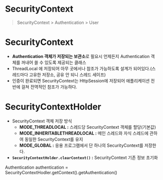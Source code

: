 SecurityContext
================
> SecurityContext > Authentication > User   

# SecurityContext 
* **Authentication 객체가 저장되는 보관소**로 필요시 언제든지 Authentication 객체를 꺼내어 쓸 수 있도록 제공되는 클래스   
* ThreadLocal 에 저장되어 아무 곳에서나 참조가 가능하도록 설계가 되어있다.(스레드마다 고유한 저장소, 공유 안 되니 스레드 세이프)           
* 인증이 완료되면 SecurityContext는 HttpSession에 저장되어 애플리케이션 전반에 걸쳐 전역적인 참조가 가능하다.        
        
# SecurityContextHolder      
* SecurityContext 객체 저장 방식       
    * **MODE_THREADLOCAL :** 스레드당 SecurityContext 객체를 할당(기본값)          
    * **MODE_INHERITABLETHREADLOCAL :** 메인 스레드와 자식 스레드에 관하여 동일한 SecurityContext를 유지           
    * **MODE_GLOBAL :** 응용 프로그램에서 단 하나의 SecurityContext를 저장한다.         
* **`SecurityContextHolder.clearContext()` :** SecurityContext 기존 정보 초기화        
   
Authentication authentication = SecurityContextHodler.getContext().getAuthentication()    
